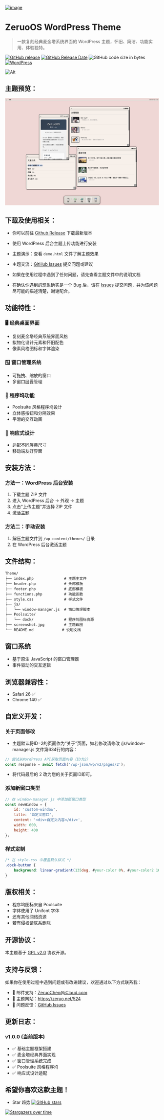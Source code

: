[![image](https://img.shields.io/badge/Zeruo-OS-blue?style=for-the-badge&logo=apple)](https://github.com/ZeruoChen/ZeruoOS)

<h1 align="left">ZeruoOS WordPress Theme</h1>

> 一款复刻经典麦金塔系统界面的 WordPress 主题，怀旧、简洁、功能实用、体验独特。

[![GitHub release](https://img.shields.io/github/v/release/ZeruoChen/ZeruoOS.svg?style=for-the-badge&logo=appveyor)](https://github.com/ZeruoChen/ZeruoOS/releases/latest)
[![GitHub Release Date](https://img.shields.io/github/release-date/ZeruoChen/ZeruoOS?style=for-the-badge&logo=appveyor)](https://github.com/ZeruoChen/ZeruoOS/releases)
![GitHub code size in bytes](https://img.shields.io/github/languages/code-size/ZeruoChen/ZeruoOS?style=for-the-badge&logo=appveyor)
[![WordPress](https://img.shields.io/badge/WordPress-5.0+-blue?style=for-the-badge&logo=wordpress)](https://wordpress.org/)

![Alt](https://repobeats.axiom.co/api/embed/0357d6db819698c209a88918a761f25c61313cdc.svg "Repobeats analytics image")

## 主题预览：

[![image](screenshot.jpg)](screenshot.jpg)

## 下载及使用相关：

- 你可以前往 [Github Release](https://github.com/ZeruoChen/ZeruoOS/releases/latest) 下载最新版本

- 使用 WordPress 后台主题上传功能进行安装

- 主题演示：查看 `demo.html` 文件了解主题效果

- 主题交流：[GitHub Issues](https://github.com/ZeruoChen/ZeruoOS/issues) 提交问题或建议

- 如果在使用过程中遇到了任何问题，请先查看主题文件中的说明文档

- 在确认你遇到的现象确实是一个 Bug 后，请在 [Issues](https://github.com/ZeruoChen/ZeruoOS/issues/new/choose) 提交问题，并为该问题尽可能的描述清楚，谢谢配合。

## 功能特性：

### 🖥️ 经典桌面界面
- 复刻麦金塔经典系统界面风格
- 拟物化设计元素和怀旧配色
- 像素风格图标和字体渲染

### 🪟 窗口管理系统
- 可拖拽、缩放的窗口
- 多窗口层叠管理

### 🚀 程序坞功能
- Poolsuite 风格程序坞设计
- 立体感按钮和分隔效果
- 平滑的交互动画

### 📱 响应式设计
- 适配不同屏幕尺寸
- 移动端友好界面

## 安装方法：

### 方法一：WordPress 后台安装
1. 下载主题 ZIP 文件
2. 进入 WordPress 后台 → 外观 → 主题
3. 点击"上传主题"并选择 ZIP 文件
4. 激活主题

### 方法二：手动安装
1. 解压主题文件到 `/wp-content/themes/` 目录
2. 在 WordPress 后台激活主题

## 文件结构：

```
Theme/
├── index.php              # 主题主文件
├── header.php             # 头部模板
├── footer.php             # 底部模板
├── functions.php          # 功能函数
├── style.css              # 样式文件
├── js/
│   └── window-manager.js  # 窗口管理脚本
├── Poolsuite/
│   └── dock/              # 程序坞图标资源
├── screenshot.jpg         # 主题截图
└── README.md             # 说明文档
```

## 窗口系统
- 基于原生 JavaScript 的窗口管理器
- 事件驱动的交互逻辑

## 浏览器兼容性：
- Safari 26 ✅
- Chrome 140 ✅

## 自定义开发：

### 关于页面修改
- 主题默认将ID=2的页面作为“关于”页面，如若修改请修改 /js/window-manager.js 文件第634行的内容：
```javascript
// 尝试从WordPress API获取页面内容（ID为2）
const response = await fetch('/wp-json/wp/v2/pages/2');
```
- 将代码最后的 2 改为您的关于页面ID即可。

### 添加新窗口类型
```javascript
// 在 window-manager.js 中添加新窗口类型
const newWindow = {
    id: 'custom-window',
    title: '自定义窗口',
    content: '<div>自定义内容</div>',
    width: 600,
    height: 400
};
```

### 样式定制
```css
/* 在 style.css 中覆盖默认样式 */
.dock-button {
    background: linear-gradient(135deg, #your-color 0%, #your-color2 100%);
}
```

## 版权相关：

- 程序坞图标来自 Poolsuite 
- 字体使用了 Unifont 字体
- 还有其他网络资源
- 若有侵权请联系删除

## 开源协议：

本主题基于 [GPL v2.0](LICENSE) 协议开源。

## 支持与反馈：

如果你在使用过程中遇到问题或有改进建议，欢迎通过以下方式联系我：

- 📧 邮件支持：ZeruoChen@iCloud.com
- 🛜 主题网站：https://zeruo.net/524
- 💬 问题反馈：[GitHub Issues](https://github.com/ZeruoChen/ZeruoOS/issues)

## 更新日志：

### v1.0.0 (当前版本)
- ✅ 基础主题框架搭建
- ✅ 麦金塔经典界面实现
- ✅ 窗口管理系统完成
- ✅ Poolsuite 风格程序坞
- ✅ 响应式设计适配

## 希望你喜欢这款主题！

- Star 趋势  [![GitHub stars](https://img.shields.io/github/stars/ZeruoChen/ZeruoOS?logo=github&style=social)](https://github.com/ZeruoChen/ZeruoOS/stargazers)

[![Stargazers over time](https://starchart.cc/ZeruoChen/ZeruoOS.svg)](https://github.com/ZeruoChen/ZeruoOS/stargazers)
